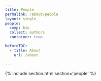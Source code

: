 ```yaml
---
title: People
permalink: /about/people
layout: single
people:
  comp: bio
  collect: authors
  container: true

beforeTOC:
  - title: About
    url: /about

---
```


{% include section.html section='people' %}